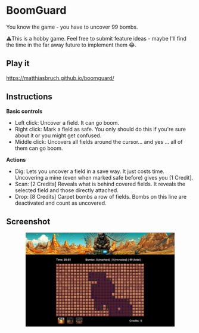 # BoomGuard

You know the game - you have to uncover 99 bombs.

⚠️This is a hobby game. Feel free to submit feature ideas - maybe I'll find the time in the far away future to implement them 😂.

## Play it
https://matthiasbruch.github.io/boomguard/

## Instructions
**Basic controls**
- Left click: Uncover a field. It can go boom.
- Right click: Mark a field as safe. You only should do this if you're sure about it or you might get confused.
- Middle click: Uncovers all fields around the cursor... and yes ... all of them can go boom.

**Actions**
- Dig: Lets you uncover a field in a save way. It just costs time. Uncovering a mine (even when marked safe before) gives you [1 Credit].
- Scan: [2 Credits] Reveals what is behind covered fields. It reveals the selected field and those directly attached.
- Drop: [8 Credits] Carpet bombs a row of fields. Bombs on this line are deactivated and count as uncovered.


## Screenshot
<center>
    <img src="./Screenshots/2024-02-17.jpg" width="400" alt="BoomGuard screenshot" />
</center>